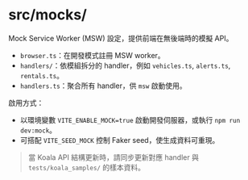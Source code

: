 # src/mocks/

Mock Service Worker (MSW) 設定，提供前端在無後端時的模擬 API。

- `browser.ts`：在開發模式註冊 MSW worker。
- `handlers/`：依模組拆分的 handler，例如 `vehicles.ts`, `alerts.ts`, `rentals.ts`。
- `handlers.ts`：聚合所有 handler，供 `msw` 啟動使用。

啟用方式：
- 以環境變數 `VITE_ENABLE_MOCK=true` 啟動開發伺服器，或執行 `npm run dev:mock`。
- 可搭配 `VITE_SEED_MOCK` 控制 Faker seed，使生成資料可重現。

> 當 Koala API 結構更新時，請同步更新對應 handler 與 `tests/koala_samples/` 的樣本資料。
